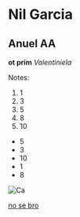 # Nil Garcia
## Anuel AA
**ot prim**
*Valentiniela*



Notes:
1. 1
2. 3
3. 5
4. 8
5. 10

- 5
- 3 
- 10
- 1
- 8

  
![Ca](https://encrypted-tbn0.gstatic.com/images?q=tbn:ANd9GcRWvjHBTM3PV5cajxo3i98x52ZeEnlFjkndqPmbcjTdFg&s)



[no se bro](https://www.ef.com.es/)
  
  
